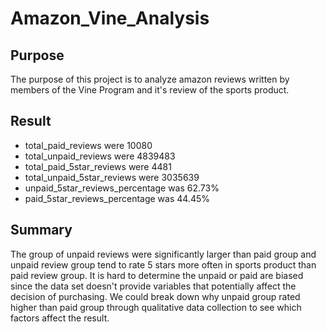 # Amazon_Vine_Analysis

## Purpose
The purpose of this project is to analyze amazon reviews written by members of the Vine Program and it's review of the sports product.

## Result
- total_paid_reviews were 10080
- total_unpaid_reviews were 4839483
- total_paid_5star_reviews were 4481
- total_unpaid_5star_reviews were 3035639
- unpaid_5star_reviews_percentage was 62.73%
- paid_5star_reviews_percentage was 44.45%

## Summary

The group of unpaid reviews were significantly larger than paid group and unpaid review group tend to rate 5 stars more often in sports product than paid review group. 
It is hard to determine the unpaid or paid are biased since the data set doesn't provide variables that potentially affect the decision of purchasing. 
We could break down why unpaid group rated higher than paid group through qualitative data collection to see which factors affect the result. 
